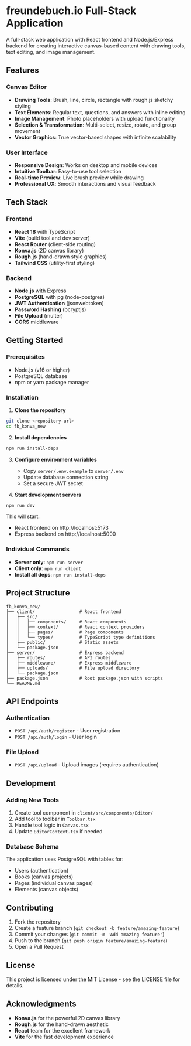# freundebuch.io Full-Stack Application

A full-stack web application with React frontend and Node.js/Express backend for creating interactive canvas-based content with drawing tools, text editing, and image management.

## Features

### Canvas Editor
- **Drawing Tools**: Brush, line, circle, rectangle with rough.js sketchy styling
- **Text Elements**: Regular text, questions, and answers with inline editing
- **Image Management**: Photo placeholders with upload functionality
- **Selection & Transformation**: Multi-select, resize, rotate, and group movement
- **Vector Graphics**: True vector-based shapes with infinite scalability

### User Interface
- **Responsive Design**: Works on desktop and mobile devices
- **Intuitive Toolbar**: Easy-to-use tool selection
- **Real-time Preview**: Live brush preview while drawing
- **Professional UX**: Smooth interactions and visual feedback

## Tech Stack

### Frontend
- **React 18** with TypeScript
- **Vite** (build tool and dev server)
- **React Router** (client-side routing)
- **Konva.js** (2D canvas library)
- **Rough.js** (hand-drawn style graphics)
- **Tailwind CSS** (utility-first styling)

### Backend
- **Node.js** with Express
- **PostgreSQL** with pg (node-postgres)
- **JWT Authentication** (jsonwebtoken)
- **Password Hashing** (bcryptjs)
- **File Upload** (multer)
- **CORS** middleware

## Getting Started

### Prerequisites
- Node.js (v16 or higher)
- PostgreSQL database
- npm or yarn package manager

### Installation

1. **Clone the repository**
```bash
git clone <repository-url>
cd fb_konva_new
```

2. **Install dependencies**
```bash
npm run install-deps
```

3. **Configure environment variables**
   - Copy `server/.env.example` to `server/.env`
   - Update database connection string
   - Set a secure JWT secret

4. **Start development servers**
```bash
npm run dev
```

This will start:
- React frontend on http://localhost:5173
- Express backend on http://localhost:5000

### Individual Commands

- **Server only**: `npm run server`
- **Client only**: `npm run client`
- **Install all deps**: `npm run install-deps`

## Project Structure

```
fb_konva_new/
├── client/                 # React frontend
│   ├── src/
│   │   ├── components/     # React components
│   │   ├── context/        # React context providers
│   │   ├── pages/          # Page components
│   │   └── types/          # TypeScript type definitions
│   ├── public/             # Static assets
│   └── package.json
├── server/                 # Express backend
│   ├── routes/             # API routes
│   ├── middleware/         # Express middleware
│   ├── uploads/            # File upload directory
│   └── package.json
├── package.json            # Root package.json with scripts
└── README.md
```

## API Endpoints

### Authentication
- `POST /api/auth/register` - User registration
- `POST /api/auth/login` - User login

### File Upload
- `POST /api/upload` - Upload images (requires authentication)

## Development

### Adding New Tools
1. Create tool component in `client/src/components/Editor/`
2. Add tool to toolbar in `Toolbar.tsx`
3. Handle tool logic in `Canvas.tsx`
4. Update `EditorContext.tsx` if needed

### Database Schema
The application uses PostgreSQL with tables for:
- Users (authentication)
- Books (canvas projects)
- Pages (individual canvas pages)
- Elements (canvas objects)

## Contributing

1. Fork the repository
2. Create a feature branch (`git checkout -b feature/amazing-feature`)
3. Commit your changes (`git commit -m 'Add amazing feature'`)
4. Push to the branch (`git push origin feature/amazing-feature`)
5. Open a Pull Request

## License

This project is licensed under the MIT License - see the LICENSE file for details.

## Acknowledgments

- **Konva.js** for the powerful 2D canvas library
- **Rough.js** for the hand-drawn aesthetic
- **React** team for the excellent framework
- **Vite** for the fast development experience